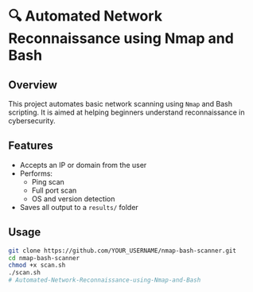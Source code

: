 # 🔍 Automated Network Reconnaissance using Nmap and Bash

## Overview

This project automates basic network scanning using `Nmap` and Bash scripting. It is aimed at helping beginners understand reconnaissance in cybersecurity.

## Features

- Accepts an IP or domain from the user
- Performs:
  - Ping scan
  - Full port scan
  - OS and version detection
- Saves all output to a `results/` folder

## Usage

```bash
git clone https://github.com/YOUR_USERNAME/nmap-bash-scanner.git
cd nmap-bash-scanner
chmod +x scan.sh
./scan.sh
# Automated-Network-Reconnaissance-using-Nmap-and-Bash
